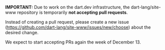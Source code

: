 **IMPORTANT:** Due to work on the dart.dev infrastructure, the dart-lang/site-www repository is temporarily **not accepting pull requests**.

Instead of creating a pull request, please create a new issue (https://github.com/dart-lang/site-www/issues/new/choose) about the desired change.

We expect to start accepting PRs again the week of December 13.
